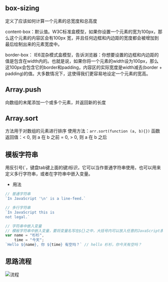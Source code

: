 ## box-sizing
定义了应该如何计算一个元素的总宽度和总高度

content-box：默认值。W3C标准盒模型，如果你设置一个元素的宽为100px，那么这个元素的内容区会有100px 宽，并且任何边框和内边距的宽度都会被增加到最后绘制出来的元素宽度中。

border-box： IE6混杂模式盒模型，告诉浏览器：你想要设置的边框和内边距的值是包含在width内的。也就是说，如果你将一个元素的width设为100px，那么这100px会包含它的border和padding，内容区的实际宽度是width减去(border + padding)的值。大多数情况下，这使得我们更容易地设定一个元素的宽高。

## Array.push
向数组的末尾添加一个或多个元素，并返回新的长度

## Array.sort
方法用于对数组的元素进行排序
使用方法：``arr.sort(function (a, b){})``
函数返回值：< 0, 则 a 在 b 之前
           = 0,
           > 0, 则 a 在 b 之后

## 模板字符串

用反引号(`，键盘tab键上面的键)标识，它可以当作普通字符串使用，也可以用来定义多行字符串，或者在字符串中嵌入变量。

- 用法

```js
// 普通字符串
`In JavaScript '\n' is a line-feed.`

// 多行字符串
`In JavaScript this is
not legal.`

// 字符串中嵌入变量
// 模板字符串中嵌入变量，要将变量名写在${}之中，大括号内可以放入任意的JavaScript表达式
var name = "杉杉", 
    time = "今天";
`Hello ${name}, 你 ${time} 有空吗？` // hello 杉杉，你今天有空吗？
```

## 思路流程
![流程](/拼图小游戏.png)
